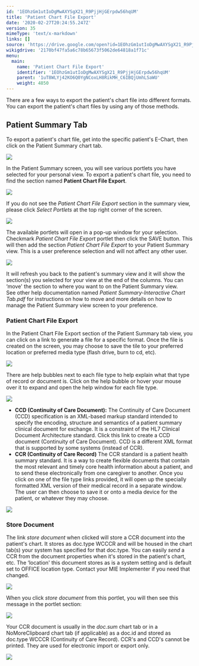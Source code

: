 ```yaml
---
id: '1EOhzGm1utIoDgMwAXYSgX21_R9PjjHjGErpdw56hqUM'
title: 'Patient Chart File Export'
date: '2020-02-27T20:24:55.247Z'
version: 35
mimeType: 'text/x-markdown'
links: []
source: 'https://drive.google.com/open?id=1EOhzGm1utIoDgMwAXYSgX21_R9PjjHjGErpdw56hqUM'
wikigdrive: '2170bf47fa5a6c78b65673f5062de64818a1f71c'
menu:
  main:
    name: 'Patient Chart File Export'
    identifier: '1EOhzGm1utIoDgMwAXYSgX21_R9PjjHjGErpdw56hqUM'
    parent: '1uT8WLYj42KO6Q0YgNCoxLH8RikMH_C6IBQjUmhLSaWU'
    weight: 4850
---
```

There are a few ways to export the patient's chart file into different formats. You can export the patient's chart files by using any of those methods.
  
## Patient Summary Tab  
  
To export a patient's chart file, get into the specific patient's E-Chart, then click on the Patient Summary chart tab.
  
![](../patient-chart-file-export.assets/e3548571b661aeff7315c043a82ae449.png)  

In the Patient Summary screen, you will see various portlets you have selected for your personal view. To export a patient's chart file, you need to find the section named **Patient Chart File Export**.
  
![](../patient-chart-file-export.assets/9a17d4af9c2f00302f7f03b932c512d8.png)  

If you do not see the *Patient Chart File Export* section in the summary view, please click *Select Portlets* at the top right corner of the screen.
  
![](../patient-chart-file-export.assets/e073c1e548e85fd7ce0e1ed081e00b22.png)  

The available portlets will open in a pop-up window for your selection. Checkmark *Patient Chart File Export* portlet then click the SAVE button. This will then add the section *Patient Chart File Export* to your Patient Summary view. This is a user preference selection and will not affect any other user.
  
![](../patient-chart-file-export.assets/133b600beaee9898e4bb00b054c004b5.png)  

It will refresh you back to the patient's summary view and it will show the section(s) you selected for your view at the end of the columns. You can ‘move' the section to where you want to on the Patient Summary view.  
See other help documentation named *Patient Summary-Interactive Chart Tab.pdf* for instructions on how to move and more details on how to manage the Patient Summary view screen to your preference.
  
### Patient Chart File Export  
  
In the Patient Chart File Export section of the Patient Summary tab view, you can click on a link to generate a file for a specific format. Once the file is created on the screen, you may choose to save the tile to your preferred location or preferred media type (flash drive, burn to cd, etc).
  
![](../patient-chart-file-export.assets/6b32f446ae07bf306a2910f19d973d4c.png)  

There are help bubbles next to each file type to help explain what that type of record or document is. Click on the help bubble or hover your mouse over it to expand and open the help window for each file type.
  
![](../patient-chart-file-export.assets/00af5e89959b7c137ae241a95bc0b083.png)  

* <strong>CCD (Continuity of Care Document):</strong> The Continuity of Care Document (CCD) specification is an XML-based markup standard intended to specify the encoding, structure and semantics of a patient summary clinical document for exchange. It is a constraint of the HL7 Clinical Document Architecture standard. Click this link to create a CCD document (Continuity of Care Document). CCD is a different XML format that is supported by some systems (instead of CCR).
* <strong>CCR (Continuity of Care Record)</strong> The CCR standard is a patient health summary standard. It is a way to create flexible documents that contain the most relevant and timely core health information about a patient, and to send these electronically from one caregiver to another.
Once you click on one of the file type links provided, it will open up the specially formatted XML version of their medical record in a separate window. The user can then choose to save it or onto a media device for the patient, or whatever they may choose.
  
![](../patient-chart-file-export.assets/bfe5596e2412e02f8f4bdede6bfd4636.png)  

  
### Store Document  
  
The link *store document* when clicked will store a CCR document into the patient's chart. It stores as doc.type WCCCR and will be housed in the chart tab(s) your system has specified for that doc.type. You can easily *send* a CCR from the document properties when it's stored in the patient's chart, etc. The ‘location' this document stores as is a system setting and is default set to OFFICE location type. Contact your MIE Implementer if you need that changed.
  
![](../patient-chart-file-export.assets/ba2a19ded03f3c6b0a9a2fc63f3d2800.png)  

When you click *store document* from this portlet, you will then see this message in the portlet section:
  
![](../patient-chart-file-export.assets/5f72b2c035089ba15a0eec1fe853d234.png)  

Your CCR document is usually in the *doc.sum* chart tab or in a NoMoreClipboard chart tab (if applicable) as a doc.id and stored as doc.type WCCCR (Continuity of Care Record). CCR's and CCD's cannot be printed. They are used for electronic import or export only.
  
![](../patient-chart-file-export.assets/da68a49e2103bfec833a8db657c853a6.png)  

